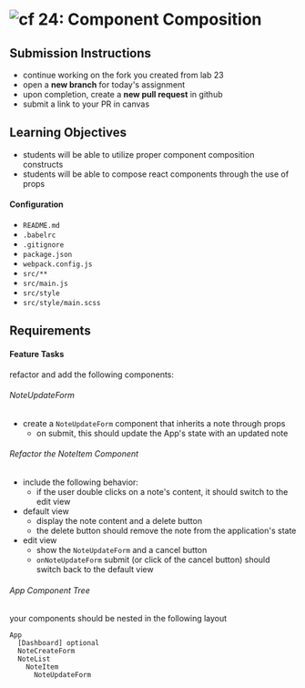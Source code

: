 ![cf](https://i.imgur.com/7v5ASc8.png) 24: Component Composition
======

## Submission Instructions
* continue working on the fork you created from lab 23
* open a **new branch** for today's assignment
* upon completion, create a **new pull request** in github
* submit a link to your PR in canvas

## Learning Objectives
* students will be able to utilize proper component composition constructs
* students will be able to compose react components through the use of props

#### Configuration  
* `README.md`
* `.babelrc`
* `.gitignore`
* `package.json`
* `webpack.config.js`
* `src/**`
* `src/main.js`
* `src/style`
* `src/style/main.scss`

## Requirements  
#### Feature Tasks
refactor and add the following components:

###### NoteUpdateForm
* create a `NoteUpdateForm` component that inherits a note through props
  * on submit, this should update the App's state with an updated note

###### Refactor the NoteItem Component
* include the following behavior:
  * if the user double clicks on a note's content, it should switch to the edit view  
* default view
  * display the note content and a delete button
  * the delete button should remove the note from the application's state
* edit view
  * show the `NoteUpdateForm` and a cancel button
  * `onNoteUpdateForm` submit (or click of the cancel button) should switch back to the default view

###### App Component Tree
your components should be nested in the following layout  
```
App
  [Dashboard] optional
  NoteCreateForm
  NoteList
    NoteItem
      NoteUpdateForm
```